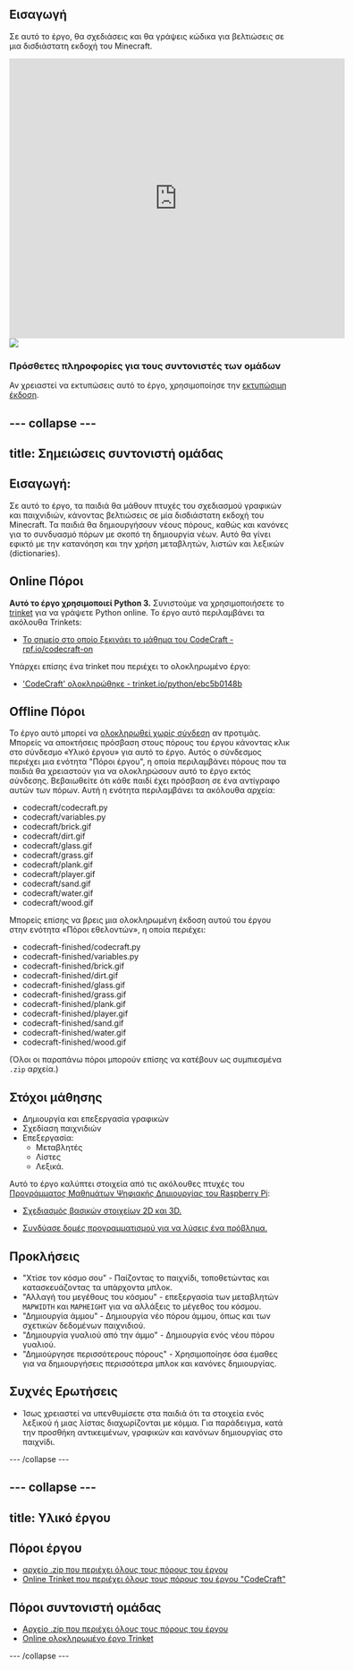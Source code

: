 ## Εισαγωγή

Σε αυτό το έργο, θα σχεδιάσεις και θα γράψεις κώδικα για βελτιώσεις σε μια δισδιάστατη εκδοχή του Minecraft.

<div class="trinket">
  <iframe src="https://trinket.io/embed/python/ebc5b0148b?outputOnly=true&start=result" width="600" height="500" frameborder="0" marginwidth="0" marginheight="0" allowfullscreen>
  </iframe>
  <img src="images/craft-finished.png">
</div>

### Πρόσθετες πληροφορίες για τους συντονιστές των ομάδων

Αν χρειαστεί να εκτυπώσεις αυτό το έργο, χρησιμοποίησε την [εκτυπώσιμη έκδοση](https://projects.raspberrypi.org/en/projects/codecraft/print).

## \--- collapse \---

## title: Σημειώσεις συντονιστή ομάδας

## Εισαγωγή:

Σε αυτό το έργο, τα παιδιά θα μάθουν πτυχές του σχεδιασμού γραφικών και παιχνιδιών, κάνοντας βελτιώσεις σε μία δισδιάστατη εκδοχή του Minecraft. Τα παιδιά θα δημιουργήσουν νέους πόρους, καθώς και κανόνες για το συνδυασμό πόρων με σκοπό τη δημιουργία νέων. Αυτό θα γίνει εφικτό με την κατανόηση και την χρήση μεταβλητών, λιστών και λεξικών (dictionaries).

## Online Πόροι

**Αυτό το έργο χρησιμοποιεί Python 3.** Συνιστούμε να χρησιμοποιήσετε το [trinket](https://trinket.io/) για να γράψετε Python online. Το έργο αυτό περιλαμβάνει τα ακόλουθα Trinkets:

+ [Το σημείο στο οποίο ξεκινάει το μάθημα του CodeCraft - rpf.io/codecraft-on](http://rpf.io/codecraft-on)

Υπάρχει επίσης ένα trinket που περιέχει το ολοκληρωμένο έργο:

+ ['CodeCraft' ολοκληρώθηκε - trinket.io/python/ebc5b0148b](https://trinket.io/python/ebc5b0148b)

## Offline Πόροι

Το έργο αυτό μπορεί να [ολοκληρωθεί χωρίς σύνδεση](https://www.codeclubprojects.org/en-GB/resources/python-working-offline/) αν προτιμάς. Μπορείς να αποκτήσεις πρόσβαση στους πόρους του έργου κάνοντας κλικ στο σύνδεσμο «Υλικό έργου» για αυτό το έργο. Αυτός ο σύνδεσμος περιέχει μια ενότητα "Πόροι έργου", η οποία περιλαμβάνει πόρους που τα παιδιά θα χρειαστούν για να ολοκληρώσουν αυτό το έργο εκτός σύνδεσης. Βεβαιωθείτε ότι κάθε παιδί έχει πρόσβαση σε ένα αντίγραφο αυτών των πόρων. Αυτή η ενότητα περιλαμβάνει τα ακόλουθα αρχεία:

+ codecraft/codecraft.py
+ codecraft/variables.py
+ codecraft/brick.gif
+ codecraft/dirt.gif
+ codecraft/glass.gif
+ codecraft/grass.gif
+ codecraft/plank.gif
+ codecraft/player.gif
+ codecraft/sand.gif
+ codecraft/water.gif
+ codecraft/wood.gif

Μπορείς επίσης να βρεις μια ολοκληρωμένη έκδοση αυτού του έργου στην ενότητα «Πόροι εθελοντών», η οποία περιέχει:

+ codecraft-finished/codecraft.py
+ codecraft-finished/variables.py
+ codecraft-finished/brick.gif
+ codecraft-finished/dirt.gif
+ codecraft-finished/glass.gif
+ codecraft-finished/grass.gif
+ codecraft-finished/plank.gif
+ codecraft-finished/player.gif
+ codecraft-finished/sand.gif
+ codecraft-finished/water.gif
+ codecraft-finished/wood.gif

(Όλοι οι παραπάνω πόροι μπορούν επίσης να κατέβουν ως συμπιεσμένα `.zip` αρχεία.)

## Στόχοι μάθησης

+ Δημιουργία και επεξεργασία γραφικών
+ Σχεδίαση παιχνιδιών
+ Επεξεργασία: 
    + Μεταβλητές
    + Λίστες
    + Λεξικά.

Αυτό το έργο καλύπτει στοιχεία από τις ακόλουθες πτυχές του [Προγράμματος Μαθημάτων Ψηφιακής Δημιουργίας του Raspberry Pi](http://rpf.io/curriculum):

+ [Σχεδιασμός βασικών στοιχείων 2D και 3D.](https://www.raspberrypi.org/curriculum/design/creator)

+ [Συνδύασε δομές προγραμματισμού για να λύσεις ένα πρόβλημα.](https://www.raspberrypi.org/curriculum/programming/builder)

## Προκλήσεις

+ "Χτίσε τον κόσμο σου" - Παίζοντας το παιχνίδι, τοποθετώντας και κατασκευάζοντας τα υπάρχοντα μπλοκ.
+ "Αλλαγή του μεγέθους του κόσμου" - επεξεργασία των μεταβλητών `MAPWIDTH` και `MAPHEIGHT` για να αλλάξεις το μέγεθος του κόσμου.
+ "Δημιουργία άμμου" - Δημιουργία νέο πόρου άμμου, όπως και των σχετικών δεδομένων παιχνιδιού.
+ "Δημιουργία γυαλιού από την άμμο" - Δημιουργία ενός νέου πόρου γυαλιού.
+ "Δημιούργησε περισσότερους πόρους" - Χρησιμοποίησε όσα έμαθες για να δημιουργήσεις περισσότερα μπλοκ και κανόνες δημιουργίας.

## Συχνές Ερωτήσεις

+ Ίσως χρειαστεί να υπενθυμίσετε στα παιδιά ότι τα στοιχεία ενός λεξικού ή μιας λίστας διαχωρίζονται με κόμμα. Για παράδειγμα, κατά την προσθήκη αντικειμένων, γραφικών και κανόνων δημιουργίας στο παιχνίδι.

\--- /collapse \---

## \--- collapse \---

## title: Υλικό έργου

## Πόροι έργου

+ [αρχείο .zip που περιέχει όλους τους πόρους του έργου](http://rpf.io/p/en/codecraft-go)
+ [Online Trinket που περιέχει όλους τους πόρους του έργου "CodeCraft"](http://rpf.io/codecraft-on)

## Πόροι συντονιστή ομάδας

+ [Αρχείο .zip που περιέχει όλους τους πόρους του έργου](http://rpf.io/p/en/codecraft-get)
+ [Online ολοκληρωμένο έργο Trinket](https://trinket.io/python/ebc5b0148b)

\--- /collapse \---
